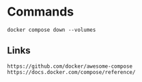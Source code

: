 # Commands
```
docker compose down --volumes
```

## Links
```
https://github.com/docker/awesome-compose
https://docs.docker.com/compose/reference/
```